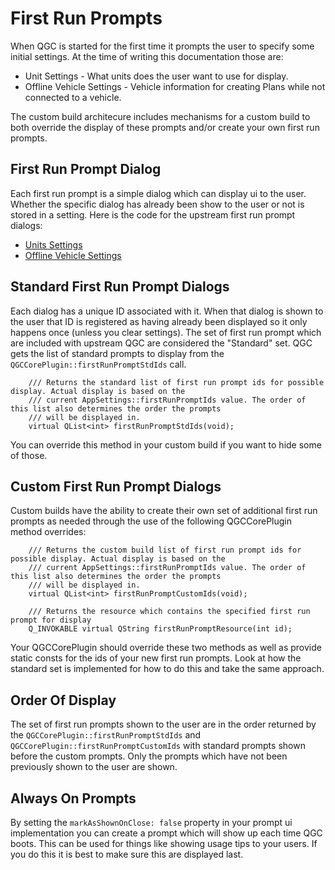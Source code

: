 # First Run Prompts

When QGC is started for the first time it prompts the user to specify some initial settings. At the time of writing this documentation those are:

* Unit Settings - What units does the user want to use for display.
* Offline Vehicle Settings - Vehicle information for creating Plans while not connected to a vehicle.

The custom build architecure includes mechanisms for a custom build to both override the display of these prompts and/or create your own first run prompts.

## First Run Prompt Dialog
Each first run prompt is a simple dialog which can display ui to the user. Whether the specific dialog has already been show to the user or not is stored in a setting. Here is the code for the upstream first run prompt dialogs:

* [Units Settings](https://github.com/mavlink/qgroundcontrol/blob/master/src/FirstRunPromptDialogs/UnitsFirstRunPrompt.qml)
* [Offline Vehicle Settings](https://github.com/mavlink/qgroundcontrol/blob/master/src/FirstRunPromptDialogs/OfflineVehicleFirstRunPrompt.qml)

## Standard First Run Prompt Dialogs
Each dialog has a unique ID associated with it. When that dialog is shown to the user that ID is registered as having already been displayed so it only happens once (unless you clear settings). The set of first run prompt which are included with upstream QGC are considered the "Standard" set. QGC gets the list of standard prompts to display from the `QGCCorePlugin::firstRunPromptStdIds` call.

```
    /// Returns the standard list of first run prompt ids for possible display. Actual display is based on the
    /// current AppSettings::firstRunPromptIds value. The order of this list also determines the order the prompts
    /// will be displayed in.
    virtual QList<int> firstRunPromptStdIds(void);
```

You can override this method in your custom build if you want to hide some of those.

## Custom First Run Prompt Dialogs
Custom builds have the ability to create their own set of additional first run prompts as needed through the use of the following QGCCorePlugin method overrides:

```
    /// Returns the custom build list of first run prompt ids for possible display. Actual display is based on the
    /// current AppSettings::firstRunPromptIds value. The order of this list also determines the order the prompts
    /// will be displayed in.
    virtual QList<int> firstRunPromptCustomIds(void);
```
```
    /// Returns the resource which contains the specified first run prompt for display
    Q_INVOKABLE virtual QString firstRunPromptResource(int id);
```

Your QGCCorePlugin should override these two methods as well as provide static consts for the ids of your new first run prompts. Look at how the standard set is implemented for how to do this and take the same approach.

## Order Of Display
The set of first run prompts shown to the user are in the order returned by the `QGCCorePlugin::firstRunPromptStdIds` and `QGCCorePlugin::firstRunPromptCustomIds` with standard prompts shown before the custom prompts. Only the prompts which have not been previously shown to the user are shown.

## Always On Prompts
By setting the `markAsShownOnClose: false` property in your prompt ui implementation you can create a prompt which will show up each time QGC boots. This can be used for things like showing usage tips to your users. If you do this it is best to make sure this are displayed last.
